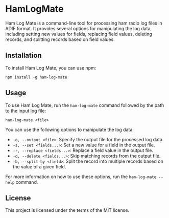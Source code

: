 
# HamLogMate

Ham Log Mate is a command-line tool for processing ham radio log files in ADIF format. It provides several options for manipulating the log data, including setting new values for fields, replacing field values, deleting records, and splitting records based on field values.

## Installation

To install Ham Log Mate, you can use npm:

```
npm install -g ham-log-mate
```

## Usage

To use Ham Log Mate, run the `ham-log-mate` command followed by the path to the input log file:

```
ham-log-mate <file>
```

You can use the following options to manipulate the log data:

- `-o, --output <file>`: Specify the output file for the processed log data.
- `-s, --set <fields...>`: Set a new value for a field in the output file.
- `-r, --replace <fields...>`: Replace a field value in the output file.
- `-d, --delete <fields...>`: Skip matching records from the output file.
- `-b, --split-by <field>`: Split the record into multiple records based on the value of a given field.

For more information on how to use these options, run the `ham-log-mate --help` command.

## License

This project is licensed under the terms of the MIT license.
